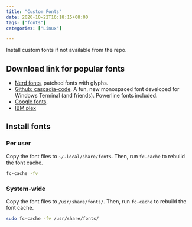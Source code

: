 ```yaml
---
title: "Custom Fonts"
date: 2020-10-22T16:18:15+08:00
tags: ["fonts"]
categories: ["Linux"]

---
```


Install custom fonts if not available from the repo.

<!--more-->

## Download link for popular fonts

- [Nerd fonts](https://www.nerdfonts.com/), patched fonts with glyphs.
- [Github: cascadia-code](https://github.com/microsoft/cascadia-code). A fun, new monospaced font developed for Windows Terminal (and friends). Powerline fonts included.
- [Google fonts](https://fonts.google.com/).
- [IBM plex](https://github.com/IBM/plex)

## Install fonts

### Per user

Copy the font files to  `~/.local/share/fonts`. Then, run `fc-cache` to rebuild the font cache.

```bash
fc-cache -fv
```

### System-wide

Copy the font files to  `/usr/share/fonts/`. Then, run `fc-cache` to rebuild the font cache.

```bash
sudo fc-cache -fv /usr/share/fonts/
```

